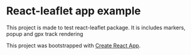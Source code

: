 # React-leaflet app example

This project is made to test react-leaflet package.
It is includes markers, popup and gpx track rendering

This project was bootstrapped with [Create React App](https://github.com/facebook/create-react-app).
